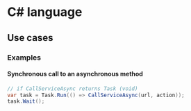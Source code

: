 # C# language

## Use cases

### Examples

#### Synchronous call to an asynchronous method

```csharp
// if CallServiceAsync returns Task (void)
var task = Task.Run(() => CallServiceAsync(url, action));
task.Wait();
```
